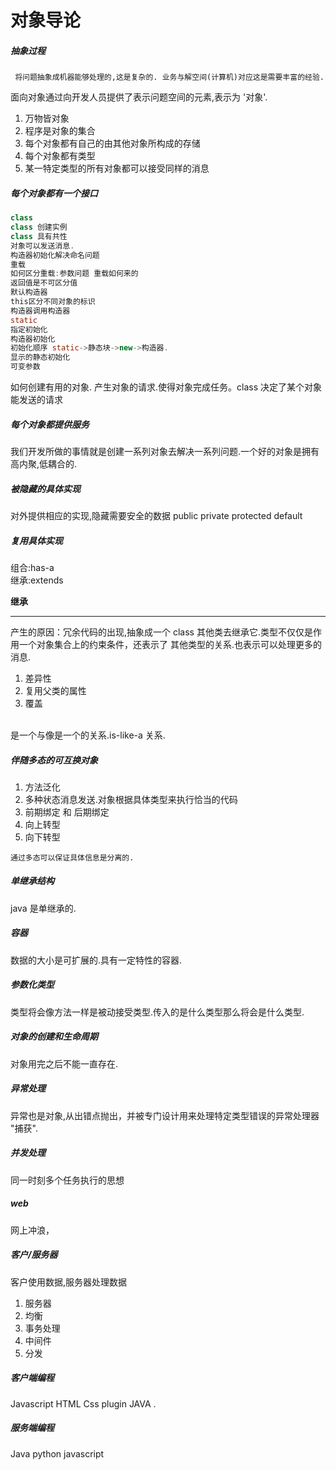 # 对象导论

##### 抽象过程
~~~
 将问题抽象成机器能够处理的,这是复杂的. 业务与解空间(计算机)对应这是需要丰富的经验.
~~~
面向对象通过向开发人员提供了表示问题空间的元素,表示为 '对象'.
1. 万物皆对象
2. 程序是对象的集合
3. 每个对象都有自己的由其他对象所构成的存储
4. 每个对象都有类型
5. 某一特定类型的所有对象都可以接受同样的消息

##### 每个对象都有一个接口

```java
class
class 创建实例
class 具有共性
对象可以发送消息.
构造器初始化解决命名问题
重载
如何区分重载:参数问题 重载如何来的
返回值是不可区分值
默认构造器
this区分不同对象的标识
构造器调用构造器
static
指定初始化
构造器初始化
初始化顺序 static->静态块->new->构造器.
显示的静态初始化
可变参数
```
如何创建有用的对象. 产生对象的请求.使得对象完成任务。class 决定了某个对象能发送的请求

##### 每个对象都提供服务
我们开发所做的事情就是创建一系列对象去解决一系列问题.一个好的对象是拥有高内聚,低耦合的.

##### 被隐藏的具体实现
对外提供相应的实现,隐藏需要安全的数据
public private  protected default

##### 复用具体实现
组合:has-a<br />
继承:extends   <br />

**继承**

----
产生的原因：冗余代码的出现,抽象成一个  class  其他类去继承它.类型不仅仅是作用一个对象集合上的约束条件，还表示了
其他类型的关系.也表示可以处理更多的消息.

1. 差异性
2. 复用父类的属性
3. 覆盖
<br />
是一个与像是一个的关系.is-like-a 关系.


##### 伴随多态的可互换对象
1. 方法泛化
2. 多种状态消息发送.对象根据具体类型来执行恰当的代码
3. 前期绑定 和 后期绑定
4. 向上转型
5. 向下转型
~~~
通过多态可以保证具体信息是分离的.
~~~

##### 单继承结构
java 是单继承的.

##### 容器 
数据的大小是可扩展的.具有一定特性的容器.

##### 参数化类型
类型将会像方法一样是被动接受类型.传入的是什么类型那么将会是什么类型.

##### 对象的创建和生命周期
对象用完之后不能一直存在.

##### 异常处理
异常也是对象,从出错点抛出，并被专门设计用来处理特定类型错误的异常处理器 "捕获".

##### 并发处理
同一时刻多个任务执行的思想

##### web
网上冲浪，


##### 客户/服务器
客户使用数据,服务器处理数据
1. 服务器
2. 均衡
3. 事务处理
4. 中间件
5. 分发

##### 客户端编程
Javascript
HTML 
Css
plugin
JAVA .

##### 服务端编程
Java
python 
javascript